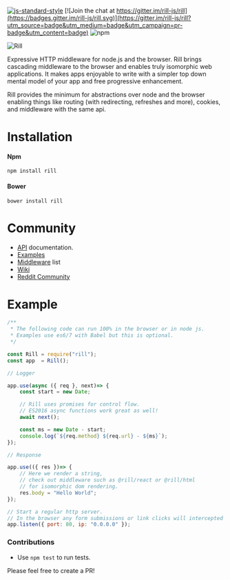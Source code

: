 [![js-standard-style](https://img.shields.io/badge/code%20style-standard-brightgreen.svg)](http://standardjs.com/)
[![Join the chat at https://gitter.im/rill-js/rill](https://badges.gitter.im/rill-js/rill.svg)](https://gitter.im/rill-js/rill?utm_source=badge&utm_medium=badge&utm_campaign=pr-badge&utm_content=badge)
![npm](https://img.shields.io/npm/dm/rill.svg)

![Rill](https://raw.githubusercontent.com/rill-js/rill/master/Rill-Logo.jpg)

Expressive HTTP middleware for node.js and the browser.
Rill brings cascading middleware to the browser and enables truly isomorphic web applications. It makes apps enjoyable to write with a simpler top down mental model of your app and free progressive enhancement.

Rill provides the minimum for abstractions over node and the browser enabling things like routing (with redirecting, refreshes and more), cookies, and middleware with the same api.

# Installation


#### Npm
```console
npm install rill
```

#### Bower
```console
bower install rill
```

# Community

* [API](https://github.com/rill-js/rill/blob/master/docs/api) documentation.
* [Examples](https://github.com/rill-js/examples)
* [Middleware](https://github.com/rill-js/rill/wiki) list
* [Wiki](https://github.com/rill-js/rill/wiki)
* [Reddit Community](https://www.reddit.com/r/Rill)

# Example

```javascript
/**
 * The following code can run 100% in the browser or in node js.
 * Examples use es6/7 with Babel but this is optional.
 */

const Rill = require("rill");
const app  = Rill();

// Logger

app.use(async ({ req }, next)=> {
	const start = new Date;

	// Rill uses promises for control flow.
	// ES2016 async functions work great as well!
	await next();

	const ms = new Date - start;
	console.log(`${req.method} ${req.url} - ${ms}`);
});

// Response

app.use(({ res })=> {
	// Here we render a string,
	// check out middleware such as @rill/react or @rill/html
	// for isomorphic dom rendering.
	res.body = "Hello World";
});

// Start a regular http server.
// In the browser any form submissions or link clicks will intercepted by @rill/http.
app.listen({ port: 80, ip: "0.0.0.0" });

```

### Contributions

* Use `npm test` to run tests.

Please feel free to create a PR!
